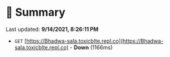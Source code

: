 # 📖 Summary
Last updated: **9/14/2021, 8:26:11 PM**

- `GET` [https://Bhadwa-sala.toxicblte.repl.co](https://Bhadwa-sala.toxicblte.repl.co) - **Down** (1166ms)
